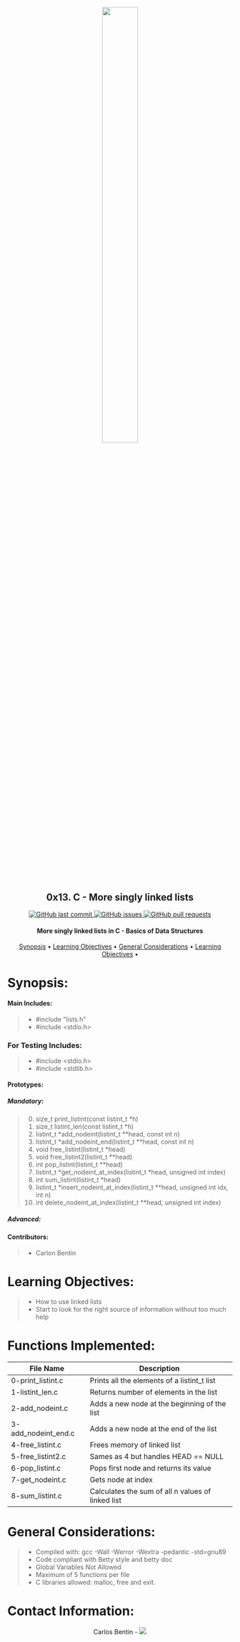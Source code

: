 <h1 align="center" >
<br>
    <img src="https://assets.website-files.com/6105315644a26f77912a1ada/610540e8b4cd6969794fe673_Holberton_School_logo-04-04.svg" height="50%" width="40%">
</h1>

<h2 align="center">
    0x13. C - More singly linked lists
</h2>

<p align="center">
    <a href="https://github.com/Benkdel/holbertonschool-low_level_programming/commits/main">
        <img src="https://img.shields.io/github/last-commit/Benkdel/holbertonschool-low_level_programming.svg?style=flat-square&logo=github&logoColor=white" alt="GitHub last commit">
    </a>
    <a href="https://github.com/Benkdel/holbertonschool-low_level_programming/issues">
    <img src="https://img.shields.io/github/issues-raw/Benkdel/holbertonschool-low_level_programming.svg?style=flat-square&logo=github&logoColor=white"
         alt="GitHub issues">
    </a>
    <a href="https://github.com/Benkdel/holbertonschool-low_level_programming/pulls">
    <img src="https://img.shields.io/github/issues-pr-raw/Benkdel/holbertonschool-low_level_programming.svg?style=flat-square&logo=github&logoColor=white"
         alt="GitHub pull requests">
    </a>
</p>

<h4 align="center"> More singly linked lists in C - Basics of Data Structures </h4>

<p align="center">
    <a href="#Synopsis">Synopsis</a> •
    <a href="#Learning Objectives">Learning Objectives</a> •
    <a href="#General Considerations">General Considerations</a> •
    <a href="#Contact Information">Learning Objectives</a> •
</p>


# 

# Synopsis:
#### Main Includes:
> * #include "lists.h"
> * #include <stdio.h>


### For Testing Includes:
> * #include <stdio.h>
> * #include <stdlib.h>

#### Prototypes:
##### Mandatory:
> 0. size_t print_listint(const listint_t *h)
> 1. size_t listint_len(const listint_t *h)
> 2. listint_t *add_nodeint(listint_t **head, const int n)
> 3. listint_t *add_nodeint_end(listint_t **head, const int n)
> 4. void free_listint(listint_t *head)
> 5. void free_listint2(listint_t **head)
> 6. int pop_listint(listint_t **head)
> 7. listint_t *get_nodeint_at_index(listint_t *head, unsigned int index)
> 8. int sum_listint(listint_t *head)
> 9. listint_t *insert_nodeint_at_index(listint_t **head, unsigned int idx, int n)
> 10. int delete_nodeint_at_index(listint_t **head, unsigned int index)

##### Advanced:

#### Contributors:
> * Carlon Bentin

# Learning Objectives:

> * How to use linked lists
> * Start to look for the right source of information without too much help

# Functions Implemented:

|             File Name                  |   Description    				   	| 
|----------------------------------------|------------------------------------------------------|
| 0-print_listint.c                      | Prints all the elements of a listint_t list     	|
| 1-listint_len.c	                 | Returns number of elements in the list	   	|
| 2-add_nodeint.c			 | Adds a new node at the beginning of the list    	|
| 3-add_nodeint_end.c			 | Adds a new node at the end of the list    	   	|
| 4-free_listint.c			 | Frees memory of linked list              	   	|
| 5-free_listint2.c			 | Sames as 4 but handles HEAD == NULL             	|
| 6-pop_listint.c			 | Pops first node and returns its value           	|
| 7-get_nodeint.c			 | Gets node at index                              	|
| 8-sum_listint.c			 | Calculates the sum of all n values of linked list    |



# General Considerations:
> * Compiled with: gcc -Wall -Werror -Wextra -pedantic -std=gnu89
> * Code compliant with Betty style and betty doc
> * Global Variables Not Allowed
> * Maximum of 5 functions per file
> * C libraries allowed: malloc, free and exit.

# Contact Information:

<p align="center">
Carlos Bentin -
<a href="https://github.com/Benkdel">
        <img src="https://img.shields.io/badge/Carlos-mainPage-blue">
</a>
</p>
